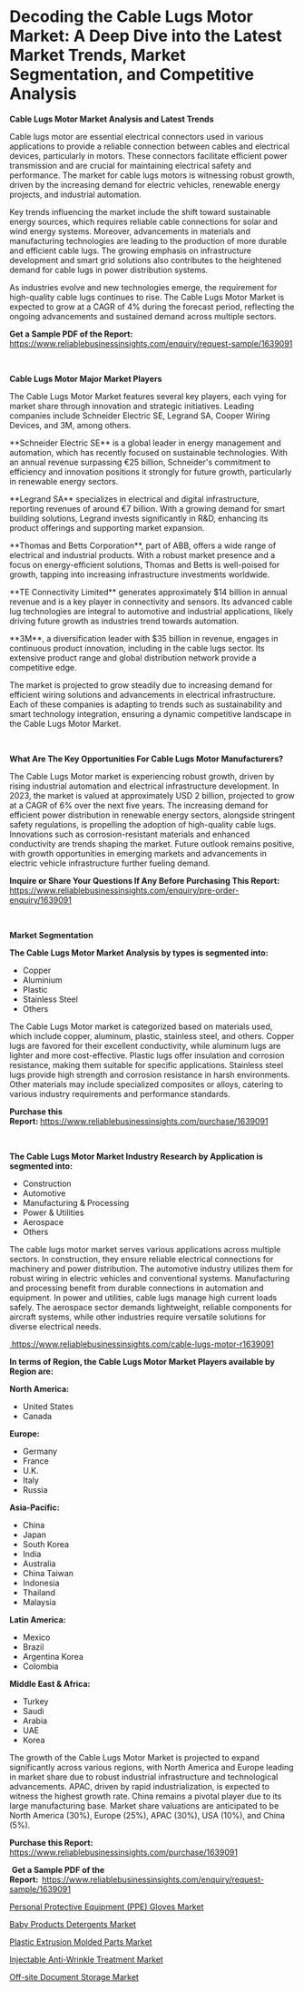<p><h1>Decoding the Cable Lugs Motor Market: A Deep Dive into the Latest Market Trends, Market Segmentation, and Competitive Analysis</h1></p><p><strong>Cable Lugs Motor Market Analysis and Latest Trends</strong></p>
<p><p>Cable lugs motor are essential electrical connectors used in various applications to provide a reliable connection between cables and electrical devices, particularly in motors. These connectors facilitate efficient power transmission and are crucial for maintaining electrical safety and performance. The market for cable lugs motors is witnessing robust growth, driven by the increasing demand for electric vehicles, renewable energy projects, and industrial automation. </p><p>Key trends influencing the market include the shift toward sustainable energy sources, which requires reliable cable connections for solar and wind energy systems. Moreover, advancements in materials and manufacturing technologies are leading to the production of more durable and efficient cable lugs. The growing emphasis on infrastructure development and smart grid solutions also contributes to the heightened demand for cable lugs in power distribution systems. </p><p>As industries evolve and new technologies emerge, the requirement for high-quality cable lugs continues to rise. The Cable Lugs Motor Market is expected to grow at a CAGR of 4% during the forecast period, reflecting the ongoing advancements and sustained demand across multiple sectors.</p></p>
<p><strong>Get a Sample PDF of the Report:&nbsp;</strong> <a href="https://www.reliablebusinessinsights.com/enquiry/request-sample/1639091?utm_campaign=1847&utm_medium=2&utm_source=Github&utm_content=ia&utm_term=23032025&utm_id=cable-lugs-motor">https://www.reliablebusinessinsights.com/enquiry/request-sample/1639091</a></p>
<p>&nbsp;</p>
<p><strong>Cable Lugs Motor Major Market Players</strong></p>
<p><p>The Cable Lugs Motor Market features several key players, each vying for market share through innovation and strategic initiatives. Leading companies include Schneider Electric SE, Legrand SA, Cooper Wiring Devices, and 3M, among others. </p><p>**Schneider Electric SE** is a global leader in energy management and automation, which has recently focused on sustainable technologies. With an annual revenue surpassing €25 billion, Schneider's commitment to efficiency and innovation positions it strongly for future growth, particularly in renewable energy sectors.</p><p>**Legrand SA** specializes in electrical and digital infrastructure, reporting revenues of around €7 billion. With a growing demand for smart building solutions, Legrand invests significantly in R&D, enhancing its product offerings and supporting market expansion.</p><p>**Thomas and Betts Corporation**, part of ABB, offers a wide range of electrical and industrial products. With a robust market presence and a focus on energy-efficient solutions, Thomas and Betts is well-poised for growth, tapping into increasing infrastructure investments worldwide.</p><p>**TE Connectivity Limited** generates approximately $14 billion in annual revenue and is a key player in connectivity and sensors. Its advanced cable lug technologies are integral to automotive and industrial applications, likely driving future growth as industries trend towards automation.</p><p>**3M**, a diversification leader with $35 billion in revenue, engages in continuous product innovation, including in the cable lugs sector. Its extensive product range and global distribution network provide a competitive edge. </p><p>The market is projected to grow steadily due to increasing demand for efficient wiring solutions and advancements in electrical infrastructure. Each of these companies is adapting to trends such as sustainability and smart technology integration, ensuring a dynamic competitive landscape in the Cable Lugs Motor Market.</p></p>
<p>&nbsp;</p>
<p><strong>What Are The Key Opportunities For Cable Lugs Motor Manufacturers?</strong></p>
<p><p>The Cable Lugs Motor market is experiencing robust growth, driven by rising industrial automation and electrical infrastructure development. In 2023, the market is valued at approximately USD 2 billion, projected to grow at a CAGR of 6% over the next five years. The increasing demand for efficient power distribution in renewable energy sectors, alongside stringent safety regulations, is propelling the adoption of high-quality cable lugs. Innovations such as corrosion-resistant materials and enhanced conductivity are trends shaping the market. Future outlook remains positive, with growth opportunities in emerging markets and advancements in electric vehicle infrastructure further fueling demand.</p></p>
<p><strong>Inquire or Share Your Questions If Any Before Purchasing This Report:</strong> <a href="https://www.reliablebusinessinsights.com/enquiry/pre-order-enquiry/1639091?utm_campaign=1847&utm_medium=2&utm_source=Github&utm_content=ia&utm_term=23032025&utm_id=cable-lugs-motor">https://www.reliablebusinessinsights.com/enquiry/pre-order-enquiry/1639091</a></p>
<p>&nbsp;</p>
<p><strong>Market Segmentation</strong></p>
<p><strong>The Cable Lugs Motor Market Analysis by types is segmented into:</strong></p>
<p><ul><li>Copper</li><li>Aluminium</li><li>Plastic</li><li>Stainless Steel</li><li>Others</li></ul></p>
<p><p>The Cable Lugs Motor market is categorized based on materials used, which include copper, aluminum, plastic, stainless steel, and others. Copper lugs are favored for their excellent conductivity, while aluminum lugs are lighter and more cost-effective. Plastic lugs offer insulation and corrosion resistance, making them suitable for specific applications. Stainless steel lugs provide high strength and corrosion resistance in harsh environments. Other materials may include specialized composites or alloys, catering to various industry requirements and performance standards.</p></p>
<p><strong>Purchase this Report:&nbsp;</strong><a href="https://www.reliablebusinessinsights.com/purchase/1639091?utm_campaign=1847&utm_medium=2&utm_source=Github&utm_content=ia&utm_term=23032025&utm_id=cable-lugs-motor">https://www.reliablebusinessinsights.com/purchase/1639091</a></p>
<p>&nbsp;</p>
<p><strong>The Cable Lugs Motor Market Industry Research by Application is segmented into:</strong></p>
<p><ul><li>Construction</li><li>Automotive</li><li>Manufacturing & Processing</li><li>Power & Utilities</li><li>Aerospace</li><li>Others</li></ul></p>
<p><p>The cable lugs motor market serves various applications across multiple sectors. In construction, they ensure reliable electrical connections for machinery and power distribution. The automotive industry utilizes them for robust wiring in electric vehicles and conventional systems. Manufacturing and processing benefit from durable connections in automation and equipment. In power and utilities, cable lugs manage high current loads safely. The aerospace sector demands lightweight, reliable components for aircraft systems, while other industries require versatile solutions for diverse electrical needs.</p></p>
<p><a href="https://www.reliablebusinessinsights.com/cable-lugs-motor-r1639091?utm_campaign=1847&utm_medium=2&utm_source=Github&utm_content=ia&utm_term=23032025&utm_id=cable-lugs-motor">&nbsp;https://www.reliablebusinessinsights.com/cable-lugs-motor-r1639091</a></p>
<p><strong>In terms of Region, the Cable Lugs Motor Market Players available by Region are:</strong></p>
<p>
    <p> <strong> North America: </strong>
        <ul>
            <li>United States</li>
            <li>Canada</li>
        </ul>
        </p> 
    <p> <strong> Europe: </strong>
        <ul>
            <li>Germany</li>
            <li>France</li>
            <li>U.K.</li>
            <li>Italy</li>
            <li>Russia</li>
        </ul>
        </p> 
    <p> <strong> Asia-Pacific: </strong>
        <ul>
            <li>China</li>
            <li>Japan</li>
            <li>South Korea</li>
            <li>India</li>
            <li>Australia</li>
            <li>China Taiwan</li>
            <li>Indonesia</li>
            <li>Thailand</li>
            <li>Malaysia</li>
        </ul>
        </p> 
    <p> <strong> Latin America: </strong>
        <ul>
            <li>Mexico</li>
            <li>Brazil</li>
            <li>Argentina Korea</li>
            <li>Colombia</li>
        </ul>
        </p> 
    <p> <strong> Middle East & Africa: </strong>
        <ul>
            <li>Turkey</li>
            <li>Saudi</li>
            <li>Arabia</li>
            <li>UAE</li>
            <li>Korea</li>
        </ul>
    </p>
    </p>
<p><p>The growth of the Cable Lugs Motor Market is projected to expand significantly across various regions, with North America and Europe leading in market share due to robust industrial infrastructure and technological advancements. APAC, driven by rapid industrialization, is expected to witness the highest growth rate. China remains a pivotal player due to its large manufacturing base. Market share valuations are anticipated to be North America (30%), Europe (25%), APAC (30%), USA (10%), and China (5%).</p></p>
<p><strong>Purchase this Report: </strong><a href="https://www.reliablebusinessinsights.com/purchase/1639091?utm_campaign=1847&utm_medium=2&utm_source=Github&utm_content=ia&utm_term=23032025&utm_id=cable-lugs-motor">https://www.reliablebusinessinsights.com/purchase/1639091</a></p>
<p>&nbsp;<strong>Get a Sample PDF of the Report:&nbsp;&nbsp;</strong><a href="https://www.reliablebusinessinsights.com/enquiry/request-sample/1639091?utm_campaign=1847&utm_medium=2&utm_source=Github&utm_content=ia&utm_term=23032025&utm_id=cable-lugs-motor">https://www.reliablebusinessinsights.com/enquiry/request-sample/1639091</a></p>
<p><strong></strong></p>
<p><p><a href="https://github.com/coricnzati/Market-Research-Report-List-1/blob/main/personal-protective-equipment-ppe-gloves-market.md?utm_campaign=1847&utm_medium=2&utm_source=Github&utm_content=ia&utm_term=23032025&utm_id=cable-lugs-motor">Personal Protective Equipment (PPE) Gloves Market</a></p><p><a href="https://github.com/alrogikrosa/Market-Research-Report-List-1/blob/main/baby-products-detergents-market.md?utm_campaign=1847&utm_medium=2&utm_source=Github&utm_content=ia&utm_term=23032025&utm_id=cable-lugs-motor">Baby Products Detergents Market</a></p><p><a href="https://github.com/cavushjla/Market-Research-Report-List-1/blob/main/plastic-extrusion-molded-parts-market.md?utm_campaign=1847&utm_medium=2&utm_source=Github&utm_content=ia&utm_term=23032025&utm_id=cable-lugs-motor">Plastic Extrusion Molded Parts Market</a></p><p><a href="https://github.com/evraltandre36/Market-Research-Report-List-1/blob/main/injectable-anti-wrinkle-treatment-market.md?utm_campaign=1847&utm_medium=2&utm_source=Github&utm_content=ia&utm_term=23032025&utm_id=cable-lugs-motor">Injectable Anti-Wrinkle Treatment Market</a></p><p><a href="https://github.com/borknyberg/Market-Research-Report-List-1/blob/main/off-site-document-storage-market.md?utm_campaign=1847&utm_medium=2&utm_source=Github&utm_content=ia&utm_term=23032025&utm_id=cable-lugs-motor">Off-site Document Storage Market</a></p></p>